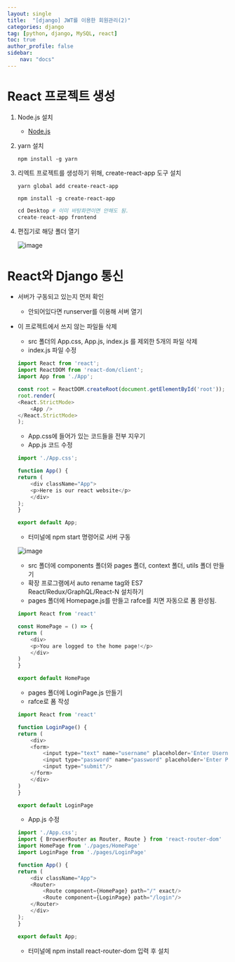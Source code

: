 ```yaml
---
layout: single
title:  "[django] JWT를 이용한 회원관리(2)"
categories: django
tag: [python, django, MySQL, react]
toc: true
author_profile: false
sidebar:
    nav: "docs"
---
```


# React 프로젝트 생성

1. Node.js 설치
    - [Node.js](https://nodejs.org/ko/)
2. yarn 설치

    ```
    npm install -g yarn
    ```

3. 리엑트 프로젝트를 생성하기 위해, create-react-app 도구 설치
    
    ```
    yarn global add create-react-app
    ```

    ```
    npm install -g create-react-app
    ```

    ```python
    cd Desktop # 이미 바탕화면이면 안해도 됨. 
    create-react-app frontend
    ```

4. 편집기로 해당 폴더 열기

    ![image](https://user-images.githubusercontent.com/95459089/187029226-aafb314b-b345-4588-926b-d184351de4e3.png)

# React와 Django 통신

- 서버가 구동되고 있는지 먼저 확인
    - 안되어있다면 runserver를 이용해 서버 열기
- 이 프로젝트에서 쓰지 않는 파일들 삭제
    - src 폴더의 App.css, App.js, index.js 를 제외한 5개의 파일 삭제
    - index.js 파일 수정

    ```js
    import React from 'react';
    import ReactDOM from 'react-dom/client';
    import App from './App';

    const root = ReactDOM.createRoot(document.getElementById('root'));
    root.render(
    <React.StrictMode>
        <App />
    </React.StrictMode>
    );
    ```

    - App.css에 들어가 있는 코드들을 전부 지우기
    - App.js 코드 수정

    ```js
    import './App.css';

    function App() {
    return (
        <div className="App">
        <p>Here is our react website</p>
        </div>
    );
    }

    export default App;
    ```

    - 터미널에 npm start 명령어로 서버 구동

    ![image](https://user-images.githubusercontent.com/95459089/187029790-cb135ef6-22fa-40c7-8738-7321bab1c1d5.png)

    - src 폴더에 components 폴더와 pages 폴더, context 폴더, utils 폴더 만들기
    - 확장 프로그램에서 auto rename tag와 ES7 React/Redux/GraphQL/React-N 설치하기
    - pages 폴더에 Homepage.js를 만들고 rafce를 치면 자동으로 폼 완성됨.

    ```js
    import React from 'react'

    const HomePage = () => {
    return (
        <div>
        <p>You are logged to the home page!</p>
        </div>
    )
    }

    export default HomePage
    ```

    - pages 폴더에 LoginPage.js 만들기
    - rafce로 폼 작성

    ```js
    import React from 'react'

    function LoginPage() {
    return (
        <div>
        <form>
            <input type="text" name="username" placeholder='Enter Username'/>
            <input type="password" name="password" placeholder='Enter Password'/>
            <input type="submit"/>
        </form>
        </div>
    )
    }

    export default LoginPage

    ```

    - App.js 수정

    ```js
    import './App.css';
    import { BrowserRouter as Router, Route } from 'react-router-dom'
    import HomePage from './pages/HomePage'
    import LoginPage from './pages/LoginPage'

    function App() {
    return (
        <div className="App">
        <Router>
            <Route component={HomePage} path="/" exact/>
            <Route component={LoginPage} path="/login"/>
        </Router>
        </div>
    );
    }

    export default App;
    ```

    - 터미널에 npm install react-router-dom 입력 후 설치

